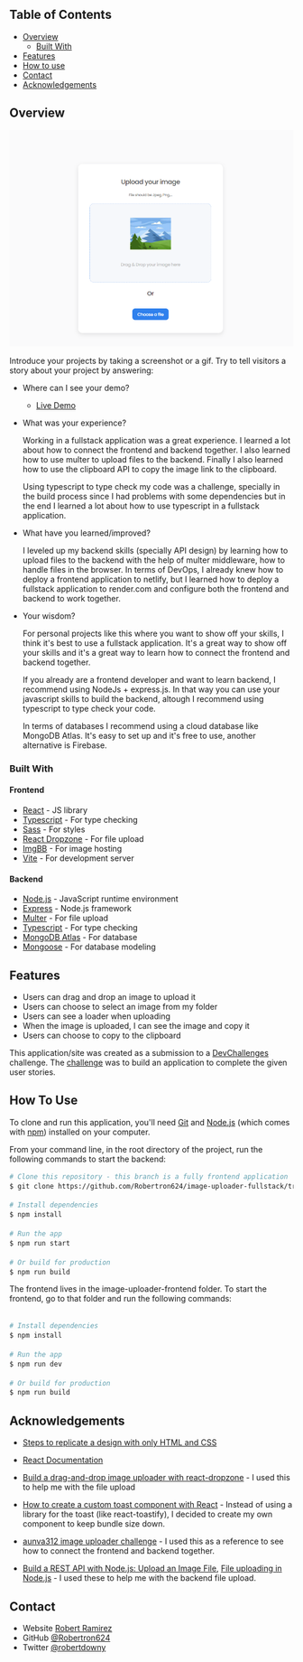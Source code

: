 ## Table of Contents

-   [Overview](#overview)
    -   [Built With](#built-with)
-   [Features](#features)
-   [How to use](#how-to-use)
-   [Contact](#contact)
-   [Acknowledgements](#acknowledgements)

<!-- OVERVIEW -->

## Overview

![screenshot](./screenshot.PNG)

Introduce your projects by taking a screenshot or a gif. Try to tell visitors a story about your project by answering:

-   Where can I see your demo?

    -   [Live Demo](https://robert-image-uploader.netlify.app/)

-   What was your experience?

    Working in a fullstack application was a great experience. I learned a lot about how to connect the frontend and backend together. I also learned how to use multer to upload files to the backend. Finally I also learned how to use the clipboard API to copy the image link to the clipboard.

    Using typescript to type check my code was a challenge, specially in the build process since I had problems with some dependencies but in the end I learned a lot about how to use typescript in a fullstack application.

-   What have you learned/improved?

    I leveled up my backend skills (specially API design) by learning how to upload files to the backend with the help of multer middleware, how to handle files in the browser.
    In terms of DevOps, I already knew how to deploy a frontend application to netlify, but I learned how to deploy a fullstack application to render.com
    and configure both the frontend and backend to work together.

-   Your wisdom?

    For personal projects like this where you want to show off your skills, I think it's best to use a fullstack application. It's a great way to show off your skills and it's a great way to learn how to connect the frontend and backend together.

    If you already are a frontend developer and want to learn backend, I recommend using NodeJs + express.js. In that way you can use your javascript skills to build the backend, altough I recommend using typescript to type check your code.

    In terms of databases I recommend using a cloud database like MongoDB Atlas. It's easy to set up and it's free to use, another alternative is Firebase.

### Built With

<!-- This section should list any major frameworks that you built your project using. Here are a few examples.-->

#### Frontend

-   [React](https://reactjs.org/) - JS library
-   [Typescript](https://www.typescriptlang.org/) - For type checking
-   [Sass](https://sass-lang.com/) - For styles
-   [React Dropzone](https://react-dropzone.js.org/) - For file upload
-   [ImgBB](https://imgbb.com/) - For image hosting
-   [Vite](https://vitejs.dev/) - For development server

#### Backend

-   [Node.js](https://nodejs.org/en/) - JavaScript runtime environment
-   [Express](https://expressjs.com/) - Node.js framework
-   [Multer](https://www.npmjs.com/package/multer) - For file upload
-   [Typescript](https://www.typescriptlang.org/) - For type checking
-   [MongoDB Atlas](https://www.mongodb.com/cloud/atlas) - For database
-   [Mongoose](https://mongoosejs.com/) - For database modeling

## Features

-   Users can drag and drop an image to upload it
-   Users can choose to select an image from my folder
-   Users can see a loader when uploading
-   When the image is uploaded, I can see the image and copy it
-   Users can choose to copy to the clipboard

This application/site was created as a submission to a [DevChallenges](https://devchallenges.io/challenges) challenge. The [challenge](https://devchallenges.io/challenges/O2iGT9yBd6xZBrOcVirx) was to build an application to complete the given user stories.

## How To Use

<!-- Example: -->

To clone and run this application, you'll need [Git](https://git-scm.com) and [Node.js](https://nodejs.org/en/download/) (which comes with [npm](http://npmjs.com)) installed on your computer.

From your command line, in the root directory of the project, run the following commands to start the backend:

```bash
# Clone this repository - this branch is a fully frontend application
$ git clone https://github.com/Robertron624/image-uploader-fullstack/tree/feat/frontend

# Install dependencies
$ npm install

# Run the app
$ npm run start

# Or build for production
$ npm run build

```

The frontend lives in the image-uploader-frontend folder. To start the frontend, go to that folder and run the following commands:

```bash

# Install dependencies
$ npm install

# Run the app
$ npm run dev

# Or build for production
$ npm run build

```

## Acknowledgements

-   [Steps to replicate a design with only HTML and CSS](https://devchallenges-blogs.web.app/how-to-replicate-design/)

-   [React Documentation](https://reactjs.org/docs/getting-started.html)

-   [Build a drag-and-drop image uploader with react-dropzone](https://blog.logrocket.com/create-drag-and-drop-component-react-dropzone/) - I used this to help me with the file upload

-   [How to create a custom toast component with React](https://blog.logrocket.com/how-to-create-custom-toast-component-react/) - Instead of using a library for the toast (like react-toastify), I decided to create my own component to keep bundle size down.

-   [aunva312 image uploader challenge](https://github.com/anuva312/ImageUploader-devChallenges) - I used this as a reference to see how to connect the frontend and backend together.

-   [Build a REST API with Node.js: Upload an Image File](https://lo-victoria.com/build-rest-api-with-nodejs-upload-files-mongodb), [File uploading in Node.js](https://www.geeksforgeeks.org/file-uploading-in-node-js/) - I used these to help me with the backend file upload.

## Contact

-   Website [Robert Ramirez](https://robert-ramirez.co)
-   GitHub [@Robertron624](https://github.com/Robertron624)
-   Twitter [@robertdowny](https://www.twitter.com/robertdowny)
